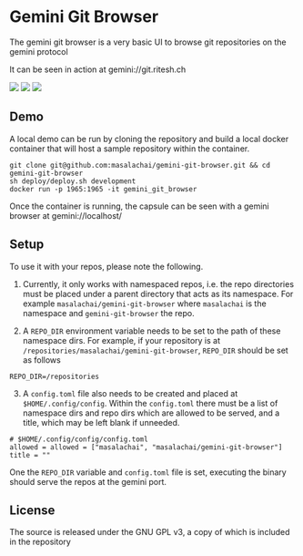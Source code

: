 # Gemini Git Browser

The gemini git browser is a very basic UI to browse git repositories on the gemini protocol

It can be seen in action at gemini://git.ritesh.ch

![](https://ci.ayravat.com/filestore/single-repo.jpeg) ![](https://ci.ayravat.com/filestore/file.jpeg) ![](https://ci.ayravat.com/filestore/repos.jpeg)

## Demo

A local demo can be run by cloning the repository and build a local docker container that will host a sample repository within the container.

```
git clone git@github.com:masalachai/gemini-git-browser.git && cd gemini-git-browser
sh deploy/deploy.sh development
docker run -p 1965:1965 -it gemini_git_browser
```

Once the container is running, the capsule can be seen with a gemini browser at gemini://localhost/

## Setup

To use it with your repos, please note the following.

1. Currently, it only works with namespaced repos, i.e. the repo directories must be placed under a parent directory that acts as its namespace. For example `masalachai/gemini-git-browser` where `masalachai` is the namespace and `gemini-git-browser` the repo.

2. A `REPO_DIR` environment variable needs to be set to the path of these namespace dirs. For example, if your repository is at `/repositories/masalachai/gemini-git-browser`, `REPO_DIR` should be set as follows

```
REPO_DIR=/repositories
```

3. A `config.toml` file also needs to be created and placed at `$HOME/.config/config`. Within the `config.toml` there must be a list of namespace dirs and repo dirs which are allowed to be served, and a title, which may be left blank if unneeded.

```
# $HOME/.config/config/config.toml
allowed = allowed = ["masalachai", "masalachai/gemini-git-browser"]
title = ""
```

One the `REPO_DIR` variable and `config.toml` file is set, executing the binary should serve the repos at the gemini port.

## License

The source is released under the GNU GPL v3, a copy of which is included in the repository
